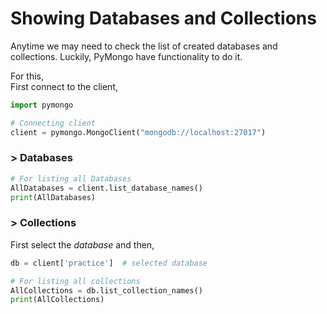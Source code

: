 
# Showing Databases and Collections

Anytime we may need to check the list of created databases and collections. Luckily, PyMongo have functionality to do it.  

For this,  
First connect to the client,
```python
import pymongo

# Connecting client
client = pymongo.MongoClient("mongodb://localhost:27017")
```

### > Databases
```python
# For listing all Databases
AllDatabases = client.list_database_names()
print(AllDatabases)
```

### > Collections

First select the _database_ and then,
```python
db = client['practice']  # selected database

# For listing all collections
AllCollections = db.list_collection_names()
print(AllCollections)
```
